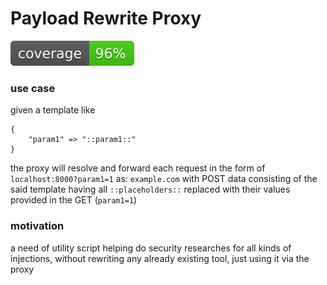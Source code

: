# Payload Rewrite Proxy

![/coverage-badge](https://github.com/grzegorznowak/payload-rewrite-proxy/blob/master/tests/coverage.svg)

### use case

given a template like
```
{
	"param1" => "::param1::"
}
```

the proxy will resolve and forward each request in the form of
`localhost:8000?param1=1` 
as:
`example.com` with POST data consisting of the said template having all `::placeholders::` replaced with their values provided in the GET (`param1=1`)


### motivation

a need of utility script helping do security researches for all kinds of injections, without rewriting any already existing tool, just using it via the proxy
